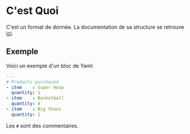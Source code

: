 # C'est Quoi
C'est un format de donnée. La documentation de sa structure se retrouve [ici](https://yaml.org/spec/1.2.2/).

## Exemple
Voici un exemple d'un bloc de Yaml:
```yaml
---
# Products purchased
- item    : Super Hoop
  quantity: 1
- item    : Basketball
  quantity: 4
- item    : Big Shoes
  quantity: 1
  ```

Les `#` sont des commentaires.